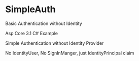 # SimpleAuth
Basic Authentication without Identity

Asp Core 3.1  C# Example

Simple Authentication without Identity Provider

No IdentityUser, No SignInManger, just IdentityPrincipal claim
